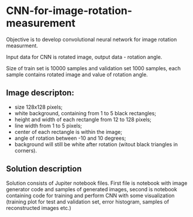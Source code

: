 # CNN-for-image-rotation-measurement

Objective is to develop convolutional neural network for image rotation measurment.

Input data for CNN is rotated image, output data - rotation angle.

Size of train set is 10000 samples and validation set 1000 samples, each sample contains rotated image and value of rotation angle.

## Image descripton:
  * size 128x128 pixels;
  * white background, containing from 1 to 5 black rectangles;
  * height and width of each rectangle from 12 to 128 pixels;
  * line width from 1 to 5 pixels;
  * center of each rectangle is within the image;
  * angle of rotation between -10 and 10 degrees;
  * background will still be white after rotation (witout black triangles in corners).

## Solution description
Solution consists of Jupiter notebook files. First file is notebook with image generator code and samples of generated images, second is notebook containing code for training and perform CNN with some visualization (training plot for test and validation set, error histogram, samples of reconstructed images etc.)
